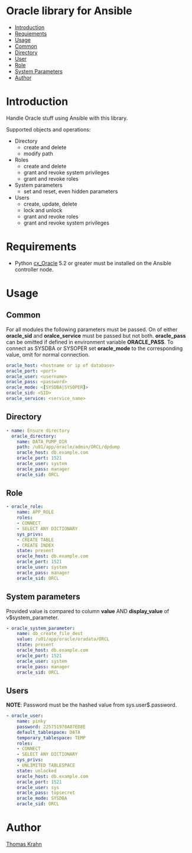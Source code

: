 Oracle library for Ansible
==========
- [Introduction](#introduction)
- [Requiements](#requirements)
- [Usage](#usage)
 - [Common](#common)
 - [Directory](#directory)
 - [User](#user)
 - [Role](#role)
 - [System Parameters](#system-parameters)
- [Author](#author)

# Introduction

Handle Oracle stuff using Ansible with this library.

Supported objects and operations:
- Directory
  - create and delete
  - modify path
- Roles
  - create and delete
  - grant and revoke system privileges
  - grant and revoke roles
- System parameters
  - set and reset, even hidden parameters
- Users
  - create, update, delete
  - lock and unlock
  - grant and revoke roles
  - grant and revoke system privileges

# Requirements

- Python [cx_Oracle] 5.2 or greater must be installed on the Ansible controller node.

# Usage

## Common

For all modules the following parameters must be passed. On of either __oracle_sid__ and __oralce_service__
must be passed but not both. __oracle_pass__ can be omitted if defined in environment variable __ORACLE_PASS__.
To connect as SYSDBA or SYSOPER set __oracle_mode__ to the corresponding value, omit for normal connection.

```yaml
oracle_host: <hostname or ip of database>
oracle_port: <port>
oracle_user: <username>
oracle_pass: <password>
oracle_mode: <[SYSDBA|SYSOPER]>
oracle_sid: <SID>
oracle_service: <service_name>
```

## Directory

```yaml
- name: Ensure directory
  oracle_directory:
    name: DATA_PUMP_DIR
    path: /u01/app/oracle/admin/ORCL/dpdump
    oracle_host: db.example.com
    oracle_port: 1521
    oracle_user: system
    oracle_pass: manager
    oracle_sid: ORCL
```

## Role

```yaml
- oracle_role:
    name: APP_ROLE
    roles:
    - CONNECT
    - SELECT ANY DICTIONARY
    sys_privs:
    - CREATE TABLE
    - CREATE INDEX
    state: present
    oracle_host: db.example.com
    oracle_port: 1521
    oracle_user: system
    oracle_pass: manager
    oracle_sid: ORCL
```

## System parameters

Provided value is compared to column __value__ AND __display_value__ of v$system_parameter.

```yaml
- oracle_system_parameter:
    name: db_create_file_dest
    value: /u01/app/oracle/oradata/ORCL
    state: present
    oracle_host: db.example.com
    oracle_port: 1521
    oracle_user: system
    oracle_pass: manager
    oracle_sid: ORCL
```

## Users

__NOTE__: Password must be the hashed value from sys.user$.password.

```yaml
- oracle_user:
    name: pinky
    password: 225751978A87ED8E
    default_tablespace: DATA
    temporary_tablespace: TEMP
    roles:
    - CONNECT
    - SELECT ANY DICTIONARY
    sys_privs:
    - UNLIMITED TABLESPACE
    state: unlocked
    oracle_host: db.example.com
    oracle_port: 1521
    oracle_user: sys
    oracle_pass: topsecret
    oracle_mode: SYSDBA
    oracle_sid: ORCL
```

# Author

[Thomas Krahn](mailto:ntbc@gmx.net)

[cx_Oracle]: https://pypi.python.org/pypi/cx_Oracle
